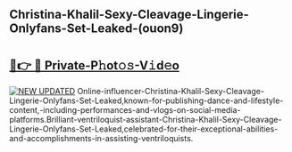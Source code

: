 ## Christina-Khalil-Sexy-Cleavage-Lingerie-Onlyfans-Set-Leaked-(ouon9)


# <h2><a href="https://mediaupload.pro?-19M">🔗👉 🔴 Private-P𝚑ot𝚘𝚜-V𝚒d𝚎o</a></h2>

[![NEW UPDATED](https://i.imgur.com/0qMVB7G.gif)](https://mediaupload.pro?-19M)
Online-influencer-Christina-Khalil-Sexy-Cleavage-Lingerie-Onlyfans-Set-Leaked,known-for-publishing-dance-and-lifestyle-content,-including-performances-and-vlogs-on-social-media-platforms.Brilliant-ventriloquist-assistant-Christina-Khalil-Sexy-Cleavage-Lingerie-Onlyfans-Set-Leaked,celebrated-for-their-exceptional-abilities-and-accomplishments-in-assisting-ventriloquists.  